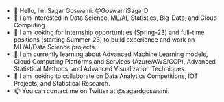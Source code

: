 - 👋 Hello, I’m Sagar Goswami: @GoswamiSagarD
- 👀 I am interested in Data Science, ML/AI, Statistics, Big-Data, and Cloud Computing
- 🏢 I am looking for Internship opportunities (Spring-23) and full-time positions (starting Summer-23) to build experience and work on ML/AI/Data Science projects.
- 🌱 I am currently learning about Advanced Machine Learning models, Cloud Computing Platforms and Services (Azure/AWS/GCP), Advanced Statistical Methods, and Advanced Visualization Techniques.
- 💞️ I am looking to collaborate on Data Analytics Competitions, IOT Projects, and Statistical Research.
- 📫 You can contact me on Twitter at @sagardgoswami.

<!---
GoswamiSagarD/GoswamiSagarD is a ✨ special ✨ repository because its `README.md` (this file) appears on your GitHub profile.
You can click the Preview link to take a look at your changes.
--->
